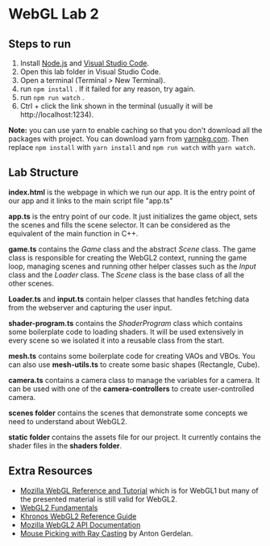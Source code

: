 # WebGL Lab 2

## Steps to run

1. Install [Node.js](https://nodejs.org/en/) and [Visual Studio Code](https://code.visualstudio.com/).
2. Open this lab folder in Visual Studio Code.
3. Open a terminal (Terminal > New Terminal).
4. run `npm install` . If it failed for any reason, try again.
5. run `npm run watch` .
6. Ctrl + click the link shown in the terminal (usually it will be http://localhost:1234).

**Note:** you can use yarn to enable caching so that you don't download all the packages with project. You can download yarn from [yarnpkg.com](https://yarnpkg.com/lang/en/). Then replace `npm install` with `yarn install` and `npm run watch` with `yarn watch`.

## Lab Structure

**index.html** is the webpage in which we run our app. It is the entry point of our app and it links to the main script file "app.ts"

**app.ts** is the entry point of our code. It just initializes the game object, sets the scenes and fills the scene selector. It can be considered as the equivalent of the main function in C++.

**game.ts** contains the *Game* class and the abstract *Scene* class. The game class is responsible for creating the WebGL2 context, running the game loop, managing scenes and running other helper classes such as the *Input* class and the *Loader* class. The *Scene* class is the base class of all the other scenes.

**Loader.ts** and **input.ts** contain helper classes that handles fetching data from the webserver and capturing the user input.

**shader-program.ts** contains the *ShaderProgram* class which contains some boilerplate code to loading shaders. It will be used extensively in every scene so we isolated it into a reusable class from the start.

**mesh.ts** contains some boilerplate code for creating VAOs and VBOs. You can also use **mesh-utils.ts** to create some basic shapes (Rectangle, Cube).

**camera.ts** contains a camera class to manage the variables for a camera. It can be used with one of the **camera-controllers** to create user-controlled camera.

**scenes folder** contains the scenes that demonstrate some concepts we need to understand about WebGL2.

**static folder** contains the assets file for our project. It currently contains the shader files in the **shaders folder**.

## Extra Resources

* [Mozilla WebGL Reference and Tutorial](https://developer.mozilla.org/en-US/docs/Web/API/WebGL_API) which is for WebGL1 but many of the presented material is still valid for WebGL2.
* [WebGL2 Fundamentals](https://webgl2fundamentals.org/)
* [Khronos WebGL2 Reference Guide](https://www.khronos.org/files/webgl20-reference-guide.pdf)
* [Mozilla WebGL2 API Documentation](https://developer.mozilla.org/en-US/docs/Web/API/WebGL2RenderingContext)
* [Mouse Picking with Ray Casting](http://antongerdelan.net/opengl/raycasting.html) by Anton Gerdelan.